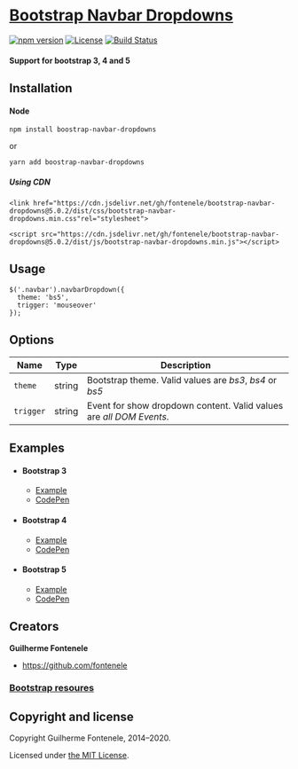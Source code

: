 # [Bootstrap Navbar Dropdowns](http://fontenele.github.io/bootstrap-navbar-dropdowns/)

[![npm version](https://img.shields.io/npm/v/bootstrap-navbar-dropdowns.svg)](https://www.npmjs.com/package/bootstrap-navbar-dropdowns)
[![License](https://img.shields.io/npm/l/bootstrap-navbar-dropdowns.svg)][license]
[![Build Status](https://github.com/fontenele/bootstrap-navbar-dropdowns/workflows/Test/badge.svg)](https://github.com/fontenele/bootstrap-navbar-dropdowns/actions?workflow=Test)

#### Support for bootstrap 3, 4 and 5

## Installation
#### Node
```
npm install boostrap-navbar-dropdowns
```
or
```
yarn add boostrap-navbar-dropdowns
```

##### Using CDN

```
<link href="https://cdn.jsdelivr.net/gh/fontenele/bootstrap-navbar-dropdowns@5.0.2/dist/css/bootstrap-navbar-dropdowns.min.css"rel="stylesheet">
```

```
<script src="https://cdn.jsdelivr.net/gh/fontenele/bootstrap-navbar-dropdowns@5.0.2/dist/js/bootstrap-navbar-dropdowns.min.js"></script>
```

## Usage
```
$('.navbar').navbarDropdown({
  theme: 'bs5',
  trigger: 'mouseover'
});
```

## Options

| Name | Type | Description |
|------|------|-------------|
| `theme` | string | Bootstrap theme. Valid values are *bs3*, *bs4* or *bs5* |
| `trigger` | string | Event for show dropdown content. Valid values are *all DOM Events*. |

## Examples

- #### Bootstrap 3
    - [Example](https://github.com/fontenele/bootstrap-navbar-dropdowns/blob/master/example-bs3.html)
    - [CodePen](https://codepen.io/fontenele/pen/RwRymRN)

- #### Bootstrap 4
    - [Example](https://github.com/fontenele/bootstrap-navbar-dropdowns/blob/master/example-bs4.html)
    - [CodePen](https://codepen.io/fontenele/pen/xxOjNKy)

- #### Bootstrap 5
    - [Example](https://github.com/fontenele/bootstrap-navbar-dropdowns/blob/master/example-bs5.html)
    - [CodePen](https://codepen.io/fontenele/pen/zYBjQom)

## Creators

**Guilherme Fontenele**

* <https://github.com/fontenele>


### [Bootstrap resoures](https://startbootstrap.com/bootstrap-resources/#plugins-menu)

## Copyright and license

Copyright Guilherme Fontenele, 2014&ndash;2020.

Licensed under [the MIT License][license].

[license]: https://github.com/fontenele/bootstrap-navbar-dropdowns/blob/master/LICENSE
